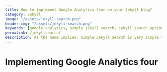 ```yaml
---
title: How to implement Google Analytics four on your Jekyll blog?
category: Jekyll
image: "/assets/jekyll-search.png"
header-img: "/assets/jekyll-search.png"
keywords: [google analytics, simple jekyll search, jekyll search options, jekyll search, implement jekyll search]
permalink: /jekyllsearch/
description: As the name implies, Simple Jekyll Search is very simple to integrate into your Jekyll website. It is lightweight, provides instant search results, and is simple to troubleshoot. Additionally, you can implement it in four easy steps.
---
```


# Implementing Google Analytics four

